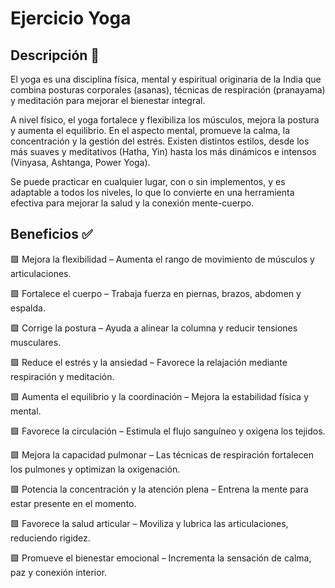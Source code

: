 # Ejercicio Yoga

## Descripción 📖 

El yoga es una disciplina física, mental y espiritual originaria de la India que combina posturas corporales (asanas), técnicas de respiración (pranayama) y meditación para mejorar el bienestar integral.

A nivel físico, el yoga fortalece y flexibiliza los músculos, mejora la postura y aumenta el equilibrio. En el aspecto mental, promueve la calma, la concentración y la gestión del estrés. Existen distintos estilos, desde los más suaves y meditativos (Hatha, Yin) hasta los más dinámicos e intensos (Vinyasa, Ashtanga, Power Yoga).

Se puede practicar en cualquier lugar, con o sin implementos, y es adaptable a todos los niveles, lo que lo convierte en una herramienta efectiva para mejorar la salud y la conexión mente-cuerpo.

## Beneficios ✅

🟪 Mejora la flexibilidad – Aumenta el rango de movimiento de músculos y articulaciones.

🟪 Fortalece el cuerpo – Trabaja fuerza en piernas, brazos, abdomen y espalda.

🟪 Corrige la postura – Ayuda a alinear la columna y reducir tensiones musculares.

🟪 Reduce el estrés y la ansiedad – Favorece la relajación mediante respiración y meditación.

🟪 Aumenta el equilibrio y la coordinación – Mejora la estabilidad física y mental.

🟪 Favorece la circulación – Estimula el flujo sanguíneo y oxigena los tejidos.

🟪 Mejora la capacidad pulmonar – Las técnicas de respiración fortalecen los pulmones y optimizan la oxigenación.

🟪 Potencia la concentración y la atención plena – Entrena la mente para estar presente en el momento.

🟪 Favorece la salud articular – Moviliza y lubrica las articulaciones, reduciendo rigidez.

🟪 Promueve el bienestar emocional – Incrementa la sensación de calma, paz y conexión interior.
